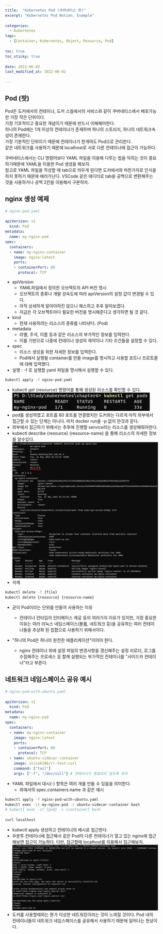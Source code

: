 ```yaml
---
title:  "Kubernetes Pod (쿠버네티스 팟)"
excerpt: "Kubernetes Pod Notion, Example"

categories:
  - Kubernetes
tags:
  - [Container, Kubernetes, Object, Resource, Pod]

toc: true
toc_sticky: true
 
date: 2022-06-02
last_modified_at: 2022-06-02

---
```


## Pod (팟)
Pod은 도커에서의 컨테이너, 도커 스웜에서의 서비스와 같이 쿠버네티스에서 배포가능한 가장 작은 단위이다.<br>
가장 기초적이고 중요한 개념이기 때문에 반드시 이해해야한다.<br>
하나의 Pod에는 1개 이상의 컨테이너가 존재하며 하나의 스토리지, 하나의 네트워크속성이 존재한다.<br>
가장 기본적인 단위이기 때문에 컨테이너가 한개여도 Pod으로 관리한다.<br>
같은 네트워크를 사용하기 때문에 localhost로 서로 다른 컨테이너에 접근이 가능하다.<br>

쿠버네티스에서는 CLI 명령어보다 YAML 파일을 이용해 다루는 법을 익히는 것이 중요하기때문에 YAML을 이용한 Pod 생성을 해보자.<br>
참고로 YAML 파일을 작성할 때 tab으로 띄우게 된다면 도커에서와 마찬가지로 인식을 하지 못하기 때문에 에러가난다. VSCode 같은 에디터로 tab을 공백으로 변환해주는 것을 사용하거나 공백 2칸을 이용해서 구분하자.

## nginx 생성 예제
```yaml
# nginx-pod.yaml

apiVersion: v1
  kind: Pod
metadata:
  name: my-nginx-pod
spec:
  containers:
  - name: my-nginx-container
    image: nginx:latest
    ports:
    - containerPort: 80
      protocol: TCP
```
- apiVersion
  - YAML파일에서 정의한 오브젝트의 API 버전 명시
  - 오브젝트의 종류나 개발 성숙도에 따라 apiVersion의 설정 값이 변경될 수 있다.
  - 아직 상세하게 알아야하진 않으니 패스하고 추후 알아보겠다.
  - 지금은 각 오브젝트마다 필요한 버전을 명시해준다고 생각하면 될 것 같다.
- kind
  - 현재 사용하려는 리소스의 종류를 나타낸다. (Pod)
- metadata
  - 라벨, 주석, 이름 등과 같은 리소스의 부가적인 정보를 입력한다.
  - 이를 기반으로 나중에 컨테이너 생성의 제약이나 기타 조건들을 설정할 수 있다.
- spec
  - 리소스 생성을 위한 자세한 정보를 입력한다.
  - Pod에서 실행될 container를 만들 image를 명시하고 사용할 포트나 프로토콜에 대해 입력했다.
- 실행 : -f 로 실행할 yaml 파일을 명시해서 실행할 수 있다.
```bash
kubectl apply -f nginx-pod.yaml
```
- kubectl get {resource} 명령어를 통해 생성된 리소스를 확인할 수 있다.
![Pod 생성 확인](../../../assets/images/container/kubenetes/kubectl_get_pods.png)
- pod를 생성하였고 포트를 80 포트를 연결했지만 도커와는 다르게 아직 외부에서 접근할 수 있는 단계는 아니다. 마치 docker run을 -p 없이 한것과 같다.
- 외부에서 접근하기 위해서는 추후에 진행할 service라는 리소스를 생성해줘야한다.
- kubectl describe {resource} {resource-name} 을 통해 리소스의 자세한 정보를 알수있다.
![my-nginx-pod describe](../../../assets/images/container/kubenetes/kubectl-describe-pods-mynginxpod.png)
- 삭제
```bash
kubectl delete -f {file}
kubectl delete {resource} {resource-name}
```
- 굳이 Pod이라는 단위를 만들어 사용하는 이유
  - 컨테이너 런타임의 인터페이스 제공 등의 여러가지 이유가 있지만, 가장 중요한 이유는 여러 리눅스 네임스페이스(볼륨, 네트워크 등)을 공유하는 여러 컨테이너들을 추상화 된 집합으로 사용하기 위해서이다.

- "하나의 Pod은 하나의 완전한 애플리케이션"이어야 한다.
  - nginx 컨테이너 외에 설정 파일의 변경사항을 갱신해주는 설정 리로더, 로그를 수집해주는 프로세스 등 함께 실행되는 부가적인 컨테이너를 "사이드카 컨테이너"라고 부른다.

## 네트워크 네임스페이스 공유 예시
```yaml
# nginx-pod-with-ubuntu.yaml

apiVersion: v1
  kind: Pod
metadata:
  name: my-nginx-pod
spec:
  containers:
  - name: my-nginx-container
    image: nginx:latest
    ports:
    - containerPort: 80
      protocol: TCP
  - name: ubuntu-sidecar-container
    image: alicek106/rr-test:curl
    command: ["tail"]
    args: ["-f", "/dev/null"] # 컨테이너가 종료되지 않도록 유지
```
- YAML 파일에서 대시(-) 항목은 여러 개를 만들 수 있음을 의미한다.
  - 위에서의 spec.containers.name 과 같은 예시
  
```bash
kubectl apply -f nginx-pod-with-ubuntu.yaml
kubectl exec -it my-nginx-pod -c ubuntu-sidecar-container bash
# kubectl exec -it {pod} -c {container} bash

curl localhost
```
- kubectl apply 생성하고 컨테이너의 배시로 접근한다.
- 우분투 컨테이너에 접근해서 같은 Pod의 다른 컨테이너가 열고 있는 nginx에 접근해보면 접근이 가능하다. 다만, 접근할때 localhost를 이용해서 접근해보자.
![my-nginx-pod describe](../../../assets/images/container/kubenetes/ubuntu-nginx-access.png)
- 도커를 사용할때와는 뭔가 이상한 네트워킹이라는 것이 느껴질 것이다. Pod 내의 컨테이너들이 네트워크 네임스페이스를 공유해서 사용하기 때문에 일어나는 현상이다.